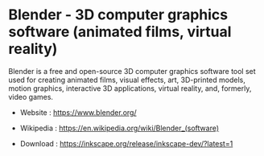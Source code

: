 # Blender - 3D computer graphics software (animated films, virtual reality)

Blender is a free and open-source 3D computer graphics software tool
set used for creating animated films, visual effects, art, 3D-printed
models, motion graphics, interactive 3D applications, virtual reality,
and, formerly, video games. 

* Website : https://www.blender.org/
* Wikipedia : https://en.wikipedia.org/wiki/Blender_(software)

* Download : https://inkscape.org/release/inkscape-dev/?latest=1
